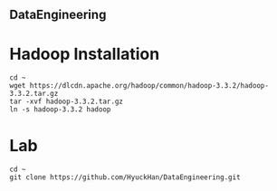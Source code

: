 ## DataEngineering
# Hadoop Installation
```
cd ~
wget https://dlcdn.apache.org/hadoop/common/hadoop-3.3.2/hadoop-3.3.2.tar.gz
tar -xvf hadoop-3.3.2.tar.gz
ln -s hadoop-3.3.2 hadoop
```
# Lab
```
cd ~
git clone https://github.com/HyuckHan/DataEngineering.git
```
